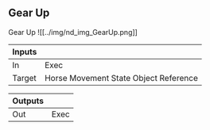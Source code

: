 ## Gear Up
Gear Up
![[../img/nd_img_GearUp.png]]

|Inputs||
|--|--|
| In | Exec |
| Target | Horse Movement State Object Reference |

|Outputs||
|--|--|
| Out | Exec |
